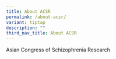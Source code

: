 ```yaml
---
title: About ACSR
permalink: /about-acsr/
variant: tiptap
description: ""
third_nav_title: About ACSR
---
```

<p>Asian Congress of Schizophrenia Research</p>